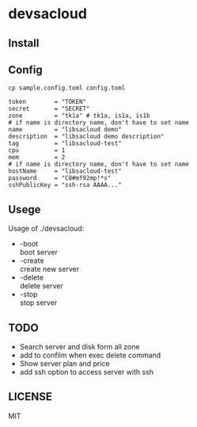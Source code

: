 # devsacloud

## Install

## Config
`cp sample.config.toml config.toml`
```
token        = "TOKEN"
secret       = "SECRET"
zone         = "tk1a" # tk1a, is1a, is1b
# if name is directory name, don't have to set name
name         = "libsacloud demo"
description  = "libsacloud demo description"
tag          = "libsacloud-test"
cpu          = 1
mem          = 2
# if name is directory name, don't have to set name
hostName     = "libsacloud-test"
password     = "C8#mf92mp!*s"
sshPublicKey = "ssh-rsa AAAA..."
```

## Usege
Usage of ./devsacloud:
- -boot  
  boot server
- -create  
  create new server
- -delete  
  delete server
- -stop  
  stop server

## TODO
- Search server and disk form all zone
- add to confilm when exec delete command
- Show server plan and price
- add ssh option to access server with ssh

## LICENSE
MIT
